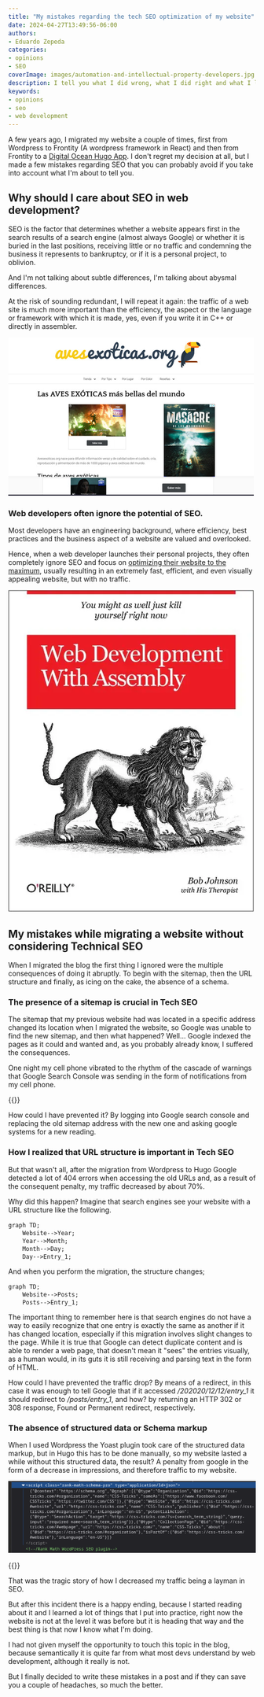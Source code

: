 ```yaml
---
title: "My mistakes regarding the tech SEO optimization of my website"
date: 2024-04-27T13:49:56-06:00
authors:
- Eduardo Zepeda
categories:
- opinions
- SEO
coverImage: images/automation-and-intellectual-property-developers.jpg
description: I tell you what I did wrong, what I did right and what I learned from optimizing the technical SEO aspects of my website so that you don't make the same mistakes.
keywords:
- opinions
- seo
- web development
---
```


A few years ago, I migrated my website a couple of times, first from Wordpress to Frontity (A wordpress framework in React) and then from Frontity to a [Digital Ocean Hugo App](/en/digital-ocean-analysis-and-my-experience-as-a-user/). I don't regret my decision at all, but I made a few mistakes regarding SEO that you can probably avoid if you take into account what I'm about to tell you.

## Why should I care about SEO in web development?

SEO is the factor that determines whether a website appears first in the search results of a search engine (almost always Google) or whether it is buried in the last positions, receiving little or no traffic and condemning the business it represents to bankruptcy, or if it is a personal project, to oblivion.

And I'm not talking about subtle differences, I'm talking about abysmal differences.

At the risk of sounding redundant, I will repeat it again: the traffic of a web site is much more important than the efficiency, the aspect or the language or framework with which it is made, yes, even if you write it in C++ or directly in assembler.

![Aves exoticas is a perfect example of a web site with good seo but awful UI](images/aves-exoticas-org-bad-ui-good-seo.jpg "Aves exoticas is the perfect example of a website visually not so attractive, but with an impeccable SEO that positions it in the first position on google.")

### Web developers often ignore the potential of SEO.

Most developers have an engineering background, where efficiency, best practices and the business aspect of a website are valued and overlooked. 

Hence, when a web developer launches their personal projects, they often completely ignore SEO and focus on [optimizing their website to the maximum](/en/dont-obsess-about-your-web-application-performance/), usually resulting in an extremely fast, efficient, and even visually appealing website, but with no traffic.

![Web development in assembly meme](images/web-development-assembly.webp "It is said that only true programmers program in low-level languages.")

## My mistakes while migrating a website without considering Technical SEO

When I migrated the blog the first thing I ignored were the multiple consequences of doing it abruptly. To begin with the sitemap, then the URL structure and finally, as icing on the cake, the absence of a schema.

### The presence of a sitemap is crucial in Tech SEO

The sitemap that my previous website had was located in a specific address changed its location when I migrated the website, so Google was unable to find the new sitemap, and then what happened? Well... Google indexed the pages as it could and wanted and, as you probably already know, I suffered the consequences.

One night my cell phone vibrated to the rhythm of the cascade of warnings that Google Search Console was sending in the form of notifications from my cell phone.

{{<box type="info" message="A sitemap is an index, usually in XML format, that lists the pages of your website.">}}

How could I have prevented it? By logging into Google search console and replacing the old sitemap address with the new one and asking google systems for a new reading.

### How I realized that URL structure is important in Tech SEO

But that wasn't all, after the migration from Wordpress to Hugo Google detected a lot of 404 errors when accessing the old URLs and, as a result of the consequent penalty, my traffic decreased by about 70%.

Why did this happen? Imagine that search engines see your website with a URL structure like the following.

``` mermaid
graph TD;
    Website-->Year;
    Year-->Month;
    Month-->Day;
    Day-->Entry_1;
```

And when you perform the migration, the structure changes;

``` mermaid
graph TD;
    Website-->Posts;
    Posts-->Entry_1;
```

The important thing to remember here is that search engines do not have a way to easily recognize that one entry is exactly the same as another if it has changed location, especially if this migration involves slight changes to the page. While it is true that Google can detect duplicate content and is able to render a web page, that doesn't mean it "sees" the entries visually, as a human would, in its guts it is still receiving and parsing text in the form of HTML.

How could I have prevented the traffic drop? By means of a redirect, in this case it was enough to tell Google that if it accessed */202020/12/12/entry_1* it should redirect to */posts/entry_1*, and how? by returning an HTTP 302 or 308 response, Found or Permanent redirect, respectively.

### The absence of structured data or Schema markup 

When I used Wordpress the Yoast plugin took care of the structured data markup, but in Hugo this has to be done manually, so my website lasted a while without this structured data, the result? A penalty from google in the form of a decrease in impressions, and therefore traffic to my website.

![Screenshot of structured data markup on a web site](images/schema-ld+json.png "The structured data markup for a web site looks like this")

{{<box type="info" message="Structured data markup is usually in the form of an application/ld+json script on a website, it cannot be seen visually but it is read by search engines and helps them to understand the type and relationships that exist between each of the entities on your website.">}}

That was the tragic story of how I decreased my traffic being a layman in SEO. 

But after this incident there is a happy ending, because I started reading about it and I learned a lot of things that I put into practice, right now the website is not at the level it was before but it is heading that way and the best thing is that now I know what I'm doing.

I had not given myself the opportunity to touch this topic in the blog, because semantically it is quite far from what most devs understand by web development, although it really is not. 

But I finally decided to write these mistakes in a post and if they can save you a couple of headaches, so much the better.